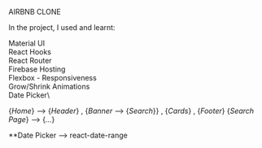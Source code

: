 AIRBNB CLONE

In the project, I used and learnt:

Material UI\
React Hooks\
React Router\
Firebase Hosting\
Flexbox - Responsiveness\
Grow/Shrink Animations\
Date Picker\

{*Home*} --> {*Header*} , {*Banner*  --> {*Search*}} , {*Cards*} , {*Footer*}
{*Search Page*} --> {*...*}

**Date Picker --> react-date-range

